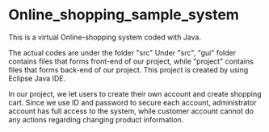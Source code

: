 # Online_shopping_sample_system
This is a virtual Online-shopping system coded with Java.

The actual codes are under the folder "src"
Under "src", "gui" folder contains files that forms front-end of our project, while "project" contains files that forms back-end of our project.
This project is created by using Eclipse Java IDE.

In our project, we let users to create their own account and create shopping cart. Since we use ID and password to secure each account, 
administrator account has full access to the system, while customer account cannot do any actions regarding changing product information.

